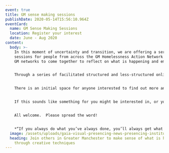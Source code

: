 ```yaml
---
event: true
title: GM sense making sessions
publishDate: 2020-05-14T15:56:10.964Z
eventCard:
  name: GM Sense Making Sessions
  location: Register your interest
  date: June - Aug 2020
content:
  body: >-
    In this moment of uncertainty and transition, we are offering a series of
    sessions for people from across the GM Homelessness Action Network and other
    GM networks to come together to reflect on what is happening and emerging.


    Through a series of facilitated structured and less-structured online sessions we will take a journey into deeper awareness, through creative sense making, moments of stillness, sharing and deep listening. We will try out some different processes - welcoming what is happening and what is emerging for us, exploring being with the unknown and the vulnerability that brings.


    There is an initial space for anyone interested to find out more and for us to start to co-create this together on Friday 29/5 2-3.30pm, and then fortnightly sessions to be planned in through June to July/August.


    If this sounds like something for you might be interested in, or you are curious to try something new or know more, please [let us know here](https://forms.gle/1peiGYY7D2um5P2T8), or email [viv@streetsupport.net](<mailto: viv@streetsupport.net>).


    All welcome.  Please spread the word!


    *“If you always do what you’ve always done, you’ll always get what you’ve always got.”* - Henry Ford
  image: /assets/uploads/gaia-visual-presencing-news-presencing-institute.html.png
  heading: Join others in Greater Manchester to make sense of what is happening
    through creative techniques
---
```

